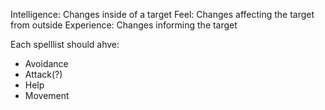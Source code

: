 Intelligence: Changes inside of a target
Feel: Changes affecting the target from outside
Experience: Changes informing the target

Each spelllist should ahve:
- Avoidance
- Attack(?)
- Help
- Movement